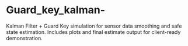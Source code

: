 # Guard_key_kalman-
Kalman Filter + Guard Key simulation for sensor data smoothing and safe state estimation. Includes plots and final estimate output for client-ready demonstration.
